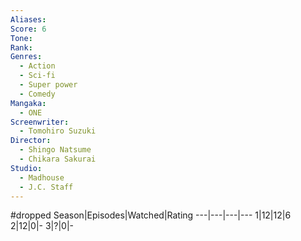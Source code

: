 ```yaml
---
Aliases:
Score: 6
Tone: 
Rank:
Genres:
  - Action
  - Sci-fi
  - Super power
  - Comedy
Mangaka:
  - ONE
Screenwriter:
  - Tomohiro Suzuki
Director:
  - Shingo Natsume
  - Chikara Sakurai
Studio:
  - Madhouse
  - J.C. Staff
---
```

#dropped 
Season|Episodes|Watched|Rating
---|---|---|---
1|12|12|6
2|12|0|-
3|?|0|-
